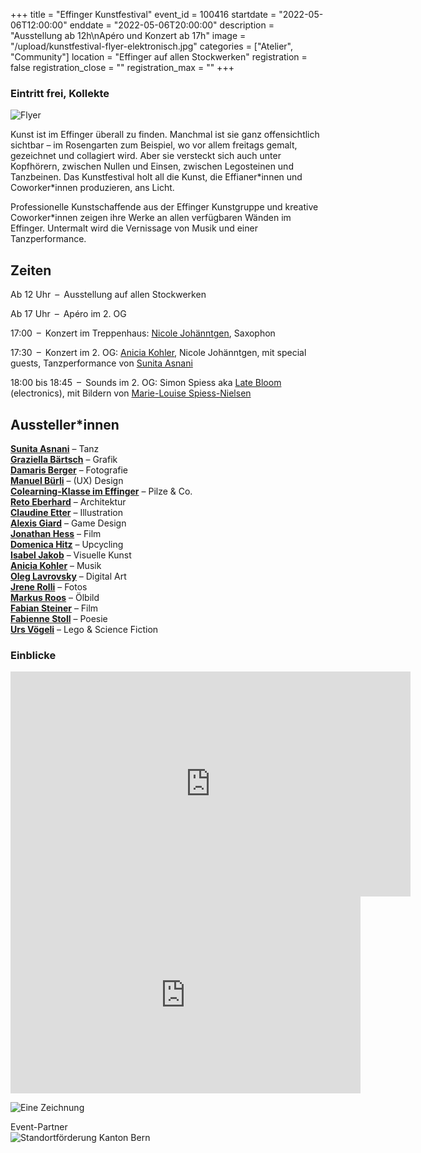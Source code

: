 +++
title = "Effinger Kunstfestival"
event_id = 100416
startdate = "2022-05-06T12:00:00"
enddate = "2022-05-06T20:00:00"
description = "Ausstellung ab 12h\nApéro und Konzert ab 17h"
image = "/upload/kunstfestival-flyer-elektronisch.jpg"
categories = ["Atelier", "Community"]
location = "Effinger auf allen Stockwerken"
registration = false
registration_close = ""
registration_max = ""
+++

### Eintritt frei, Kollekte

![Flyer](/upload/kunstfestival-flyer-elektronisch.jpg)

Kunst ist im Effinger überall zu finden. Manchmal ist sie ganz offensichtlich sichtbar – im Rosengarten zum Beispiel, wo vor allem freitags gemalt, gezeichnet und collagiert wird. Aber sie versteckt sich auch unter Kopfhörern, zwischen Nullen und Einsen, zwischen Legosteinen und Tanzbeinen. Das Kunstfestival holt all die Kunst, die Effianer\*innen und Coworker\*innen produzieren, ans Licht. 

Professionelle Kunstschaffende aus der Effinger Kunstgruppe und kreative Coworker*innen zeigen ihre Werke an allen verfügbaren Wänden im Effinger. Untermalt wird die Vernissage von Musik und einer Tanzperformance.


## Zeiten

Ab 12 Uhr&ensp;–&ensp;Ausstellung auf allen Stockwerken

Ab 17 Uhr&ensp;–&ensp;Apéro im 2. OG

17:00&ensp;–&ensp;Konzert im Treppenhaus: [Nicole Johänntgen](https://www.nicolejohaenntgen.com/), Saxophon

17:30&ensp;–&ensp;Konzert im 2. OG: [Anicia Kohler](https://www.aniciakohler.ch), Nicole Johänntgen, mit special guests, Tanzperformance von [Sunita Asnani](https://www.sunitaasnani.com)

18:00 bis 18:45&ensp;–&ensp;Sounds im 2. OG: Simon Spiess aka [Late Bloom](https://latebloom.co/) (electronics), mit Bildern von [Marie-Louise Spiess-Nielsen](https://www.instagram.com/marie.louise.spiess.nielsen/?hl=en)


## Aussteller*innen

**[Sunita Asnani](https://www.sunitaasnani.com)** – Tanz \
**[Graziella Bärtsch](https://www.graziellabaertsch.ch)** – Grafik \
**[Damaris Berger](https://www.dmrsbrgr.com)** – Fotografie \
**[Manuel Bürli](https://www.herrbuerli.ch)** – (UX) Design \
**[Colearning-Klasse im Effinger](https://www.colearningbern.ch)** – Pilze & Co. \
**[Reto Eberhard](https://www.wildbacharchitektur.ch)** – Architektur \
**[Claudine Etter](https://www.atelier-c.ch)** – Illustration \
**[Alexis Giard](https://www.alexisgiard.com)** – Game Design \
**[Jonathan Hess](https://www.movingwater.ch)** – Film \
**[Domenica Hitz](https://www.effinger.ch/kaffeebar)** – Upcycling \
**[Isabel Jakob](https://www.aufzurkunst.ch)** – Visuelle Kunst \
**[Anicia Kohler](https://www.aniciakohler.ch)** – Musik \
**[Oleg Lavrovsky](https://dat.alets.ch/)** – Digital Art \
**[Jrene Rolli](https://www.hellojrene.ch)** – Fotos \
**[Markus Roos](https://www.maro-consulting.ch)** – Ölbild \
**[Fabian Steiner](https://www.fabust.ch)** – Film \
**[Fabienne Stoll](https://www.lastoll.ch)** – Poesie \
**[Urs Vögeli](https://www.brickerei.com)** – Lego & Science Fiction 
                                                  

### Einblicke

<div class="embed-responsive embed-responsive-16by9 mt-10 mb-20">
  <iframe class="embed-responsive-item" src="https://player.vimeo.com/video/653288638?h=bb1679388e" width="640" height="360" frameborder="0" allow="autoplay; fullscreen; picture-in-picture" allowfullscreen></iframe>
</div>

<div class="embed-responsive embed-responsive-16by9 mt-10 mb-20">
  <iframe class="embed-responsive-item" width="560" height="315" src="https://www.youtube.com/embed/5_3OJFke_nI" title="YouTube video player" frameborder="0" allow="accelerometer; autoplay; clipboard-write; encrypted-media; gyroscope; picture-in-picture" allowfullscreen></iframe>
</div>

![Eine Zeichnung](/upload/kunstfestival-bildungswesen2.jpg)


<p class="pt-60">
  Event-Partner
  <br /><img src="/images/logo-Standortfoerderung-Bern.jpg" alt="Standortförderung Kanton Bern">
</p>
